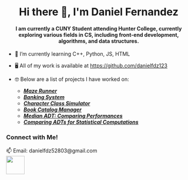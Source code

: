 <h1 align = "center" > Hi there 👋, I'm Daniel Fernandez </h1>
<h4 align = "center" > I am currently a CUNY Student attending Hunter College, currently exploring various fields in CS, including front-end development, algorithms, and data structures. </h4>

- 🌱 I’m currently learning C++, Python, JS, HTML
- 🖥️ All of my work is available at https://github.com/danielfdz123

- 🤓 Below are a list of projects I have worked on:
    - <b> <i> <a href="https://github.com/danielfdz123/CSCI_135/tree/main/Project1"> Maze Runner </a> </i> </b>
    - <b> <i> <a href="https://github.com/danielfdz123/CSCI_135/tree/main/Project2"> Banking System </a> </i> </b>
    - <b> <i> <a href="https://github.com/danielfdz123/CSCI_235/tree/main"> Character Class Simulator </a> </i> </b>
    - <b> <i> <a href="https://github.com/danielfdz123/CSCI_335/tree/main/Project1"> Book Catalog Manager </a> </i> </b>
    - <b> <i> <a href="https://github.com/danielfdz123/CSCI_335/tree/main/Project2"> Median ADT: Comparing Performances </a> </i> </b>
    - <b> <i> <a href="https://github.com/danielfdz123/CSCI_335/tree/main/Project3"> Comparing ADTs for Statistical Computations </a> </i> </b>
    
<h3> Connect with Me! </h3>
📫 Email: danielfdz52803@gmail.com <br>
<a href= "https://www.linkedin.com/in/danielfdz123/" >
<img src="https://static.vecteezy.com/system/resources/previews/023/986/926/non_2x/linkedin-logo-linkedin-logo-transparent-linkedin-icon-transparent-free-free-png.png" height="50" width="50" /></a>




<!--
**danielfdz123/danielfdz123** is a ✨ _special_ ✨ repository because its `README.md` (this file) appears on your GitHub profile.

Here are some ideas to get you started:

- 🔭 I’m currently working on ...
- 🌱 I’m currently learning ...
- 👯 I’m looking to collaborate on ...
- 🤔 I’m looking for help with ...
- 💬 Ask me about ...

- 😄 Pronouns: ...
- ⚡ Fun fact: ...
-->

